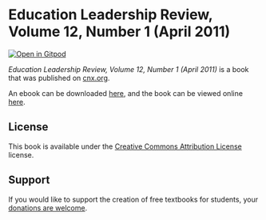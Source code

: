 # Education Leadership Review, Volume 12, Number 1 (April 2011)

[![Open in Gitpod](https://gitpod.io/button/open-in-gitpod.svg)](https://gitpod.io/from-referrer/)

_Education Leadership Review, Volume 12, Number 1 (April 2011)_ is a book that was published on [cnx.org](https://cnx.org/).

An ebook can be downloaded [here](https://github.com/cnx-user-books/cnxbook-education-leadership-review-volume-12-number-1-april-2011/releases/latest), and the book can be viewed online [here](https://github.com/cnx-user-books/cnxbook-education-leadership-review-volume-12-number-1-april-2011/releases/latest).

## License
This book is available under the [Creative Commons Attribution License](./LICENSE) license.

## Support
If you would like to support the creation of free textbooks for students, your [donations are welcome](https://riceconnect.rice.edu/donation/support-openstax-banner).
